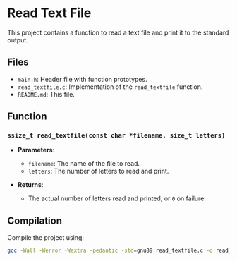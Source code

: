# Read Text File

This project contains a function to read a text file and print it to the standard output.

## Files

- `main.h`: Header file with function prototypes.
- `read_textfile.c`: Implementation of the `read_textfile` function.
- `README.md`: This file.

## Function

### `ssize_t read_textfile(const char *filename, size_t letters)`

- **Parameters**:
  - `filename`: The name of the file to read.
  - `letters`: The number of letters to read and print.

- **Returns**:
  - The actual number of letters read and printed, or `0` on failure.

## Compilation

Compile the project using:

```bash
gcc -Wall -Werror -Wextra -pedantic -std=gnu89 read_textfile.c -o read_textfile
